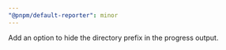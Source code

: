 ```yaml
---
"@pnpm/default-reporter": minor
---
```


Add an option to hide the directory prefix in the progress output.
